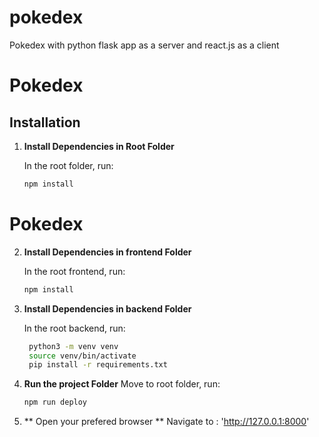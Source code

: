 # pokedex
Pokedex with python flask app as a server and react.js as a client

# Pokedex

## Installation

1. **Install Dependencies in Root Folder**

   In the root folder, run:

   ```bash
   npm install

# Pokedex


2. **Install Dependencies in frontend Folder**

   In the root frontend, run:

   ```bash
   npm install

3. **Install Dependencies in backend Folder**

   In the root backend, run:

   ```bash
    python3 -m venv venv
    source venv/bin/activate
    pip install -r requirements.txt


4. **Run the project Folder**
    Move to root folder, run:

    ```bash
    npm run deploy

5. ** Open your prefered browser **
    Navigate to : 'http://127.0.0.1:8000'

